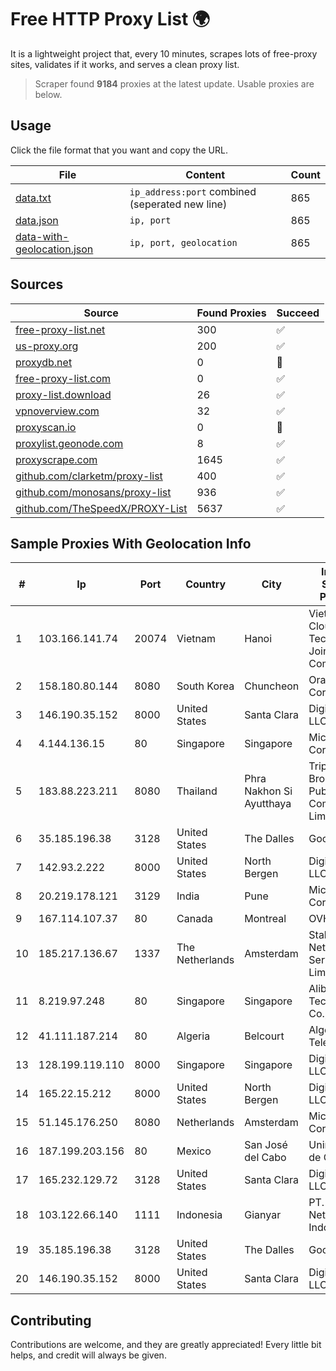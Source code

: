 
# Free HTTP Proxy List 🌍

It is a lightweight project that, every 10 minutes, scrapes lots of free-proxy sites, validates if it works, and serves a clean proxy list.


> Scraper found **9184** proxies at the latest update. Usable proxies are below.

## Usage

Click the file format that you want and copy the URL.


|File|Content|Count|
|----|-------|-----|
|[data.txt](https://raw.githubusercontent.com/themiralay/Proxy-List-World/master/data.txt)|`ip_address:port` combined (seperated new line)|865|
|[data.json](https://raw.githubusercontent.com/themiralay/Proxy-List-World/master/data.json)|`ip, port`|865|
|[data-with-geolocation.json](https://raw.githubusercontent.com/themiralay/Proxy-List-World/master/data-with-geolocation.json)|`ip, port, geolocation`|865|

## Sources

|Source|Found Proxies|Succeed|
|------|-------------|-------|
|[free-proxy-list.net](https://free-proxy-list.net)|300|✅|
|[us-proxy.org](https://www.us-proxy.org)|200|✅|
|[proxydb.net](http://proxydb.net)|0|🚫|
|[free-proxy-list.com](https://free-proxy-list.com/?page=&port=&type%5B%5D=http&type%5B%5D=https&up_time=0&search=Search)|0|✅|
|[proxy-list.download](https://www.proxy-list.download/HTTP)|26|✅|
|[vpnoverview.com](https://vpnoverview.com/privacy/anonymous-browsing/free-proxy-servers)|32|✅|
|[proxyscan.io](https://www.proxyscan.io)|0|🚫|
|[proxylist.geonode.com](https://proxylist.geonode.com/api/proxy-list?limit=300&page=1&sort_by=lastChecked&sort_type=desc&protocols=http,https)|8|✅|
|[proxyscrape.com](https://api.proxyscrape.com/v2/?request=displayproxies&protocol=http&timeout=10000&country=all&ssl=all&anonymity=all)|1645|✅|
|[github.com/clarketm/proxy-list](https://raw.githubusercontent.com/clarketm/proxy-list/master/proxy-list-raw.txt)|400|✅|
|[github.com/monosans/proxy-list](https://raw.githubusercontent.com/monosans/proxy-list/main/proxies/http.txt)|936|✅|
|[github.com/TheSpeedX/PROXY-List](https://raw.githubusercontent.com/TheSpeedX/PROXY-List/master/http.txt)|5637|✅|


## Sample Proxies With Geolocation Info

|#|Ip|Port|Country|City|Internet Service Provider|
|-|--|----|-------|----|-------------------------|
|1|103.166.141.74|20074|Vietnam|Hanoi|Viet NAM Cloud Technology Joint Stock Company|
|2|158.180.80.144|8080|South Korea|Chuncheon|Oracle Corporation|
|3|146.190.35.152|8000|United States|Santa Clara|DigitalOcean, LLC|
|4|4.144.136.15|80|Singapore|Singapore|Microsoft Corporation|
|5|183.88.223.211|8080|Thailand|Phra Nakhon Si Ayutthaya|Triple T Broadband Public Company Limited|
|6|35.185.196.38|3128|United States|The Dalles|Google LLC|
|7|142.93.2.222|8000|United States|North Bergen|DigitalOcean, LLC|
|8|20.219.178.121|3129|India|Pune|Microsoft Corporation|
|9|167.114.107.37|80|Canada|Montreal|OVH SAS|
|10|185.217.136.67|1337|The Netherlands|Amsterdam|Stallion Network Services Limited|
|11|8.219.97.248|80|Singapore|Singapore|Alibaba (US) Technology Co., Ltd.|
|12|41.111.187.214|80|Algeria|Belcourt|Algerie Telecom|
|13|128.199.119.110|8000|Singapore|Singapore|DigitalOcean, LLC|
|14|165.22.15.212|8000|United States|North Bergen|DigitalOcean, LLC|
|15|51.145.176.250|8080|Netherlands|Amsterdam|Microsoft Corporation|
|16|187.199.203.156|80|Mexico|San José del Cabo|Uninet S.A. de C.V.|
|17|165.232.129.72|3128|United States|Santa Clara|DigitalOcean, LLC|
|18|103.122.66.140|1111|Indonesia|Gianyar|PT. Jinom Network Indonesia|
|19|35.185.196.38|3128|United States|The Dalles|Google LLC|
|20|146.190.35.152|8000|United States|Santa Clara|DigitalOcean, LLC|



## Contributing

Contributions are welcome, and they are greatly appreciated! Every
little bit helps, and credit will always be given.

